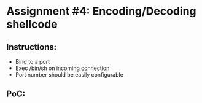 Assignment #4: Encoding/Decoding shellcode
=============================

Instructions:
-------------
* Bind to a port
* Exec /bin/sh on incoming connection
* Port number should be easily configurable

PoC:
----
